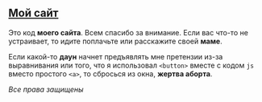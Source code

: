 <h2><a href = "https://geopro1966.online/">Мой сайт</a></h2>

Это код **моего сайта**. Всем спасибо за внимание. Если вас что-то не устраивает, то идите поплачьте или расскажите своей **маме**. 

Если какой-то **даун** начнет предъявлять мне претензии из-за выравнивания или того, что я использовал `<button>` вместе с кодом `js` вместо простого `<a>`, то сбросься из окна, **жертва аборта**.

_Все права защищены_
